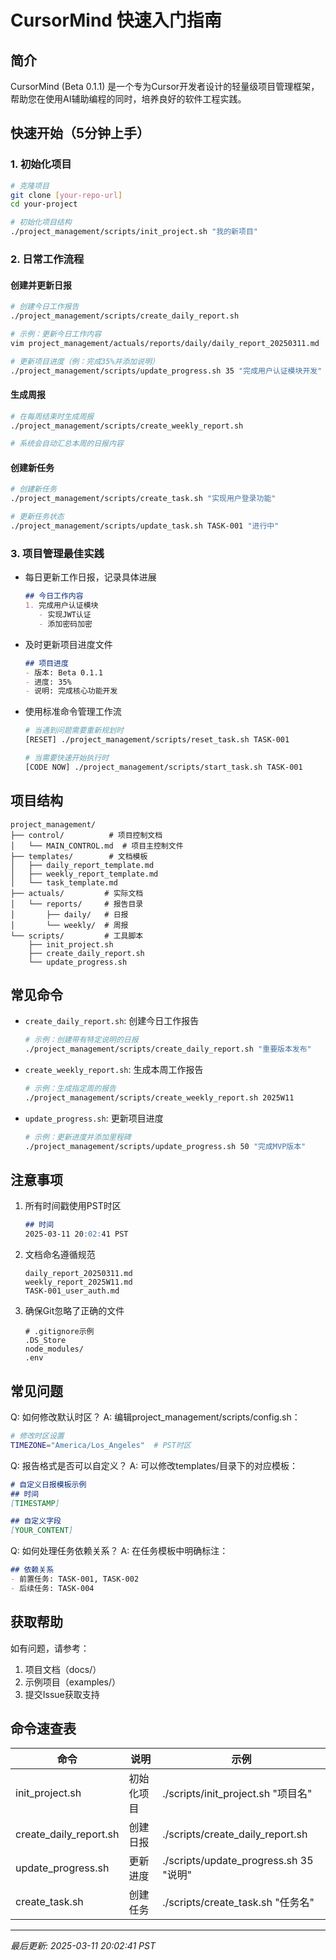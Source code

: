 # CursorMind 快速入门指南

## 简介
CursorMind (Beta 0.1.1) 是一个专为Cursor开发者设计的轻量级项目管理框架，帮助您在使用AI辅助编程的同时，培养良好的软件工程实践。

## 快速开始（5分钟上手）

### 1. 初始化项目
```bash
# 克隆项目
git clone [your-repo-url]
cd your-project

# 初始化项目结构
./project_management/scripts/init_project.sh "我的新项目"
```

### 2. 日常工作流程

#### 创建并更新日报
```bash
# 创建今日工作报告
./project_management/scripts/create_daily_report.sh

# 示例：更新今日工作内容
vim project_management/actuals/reports/daily/daily_report_20250311.md

# 更新项目进度（例：完成35%并添加说明）
./project_management/scripts/update_progress.sh 35 "完成用户认证模块开发"
```

#### 生成周报
```bash
# 在每周结束时生成周报
./project_management/scripts/create_weekly_report.sh

# 系统会自动汇总本周的日报内容
```

#### 创建新任务
```bash
# 创建新任务
./project_management/scripts/create_task.sh "实现用户登录功能"

# 更新任务状态
./project_management/scripts/update_task.sh TASK-001 "进行中"
```

### 3. 项目管理最佳实践
- 每日更新工作日报，记录具体进展
  ```markdown
  ## 今日工作内容
  1. 完成用户认证模块
     - 实现JWT认证
     - 添加密码加密
  ```
- 及时更新项目进度文件
  ```markdown
  ## 项目进度
  - 版本: Beta 0.1.1
  - 进度: 35%
  - 说明: 完成核心功能开发
  ```
- 使用标准命令管理工作流
  ```bash
  # 当遇到问题需要重新规划时
  [RESET] ./project_management/scripts/reset_task.sh TASK-001
  
  # 当需要快速开始执行时
  [CODE NOW] ./project_management/scripts/start_task.sh TASK-001
  ```

## 项目结构
```
project_management/
├── control/          # 项目控制文档
│   └── MAIN_CONTROL.md  # 项目主控制文件
├── templates/        # 文档模板
│   ├── daily_report_template.md
│   ├── weekly_report_template.md
│   └── task_template.md
├── actuals/         # 实际文档
│   └── reports/     # 报告目录
│       ├── daily/   # 日报
│       └── weekly/  # 周报
└── scripts/         # 工具脚本
    ├── init_project.sh
    ├── create_daily_report.sh
    └── update_progress.sh
```

## 常见命令
- `create_daily_report.sh`: 创建今日工作报告
  ```bash
  # 示例：创建带有特定说明的日报
  ./project_management/scripts/create_daily_report.sh "重要版本发布"
  ```
- `create_weekly_report.sh`: 生成本周工作报告
  ```bash
  # 示例：生成指定周的报告
  ./project_management/scripts/create_weekly_report.sh 2025W11
  ```
- `update_progress.sh`: 更新项目进度
  ```bash
  # 示例：更新进度并添加里程碑
  ./project_management/scripts/update_progress.sh 50 "完成MVP版本"
  ```

## 注意事项
1. 所有时间戳使用PST时区
   ```markdown
   ## 时间
   2025-03-11 20:02:41 PST
   ```
2. 文档命名遵循规范
   ```
   daily_report_20250311.md
   weekly_report_2025W11.md
   TASK-001_user_auth.md
   ```
3. 确保Git忽略了正确的文件
   ```gitignore
   # .gitignore示例
   .DS_Store
   node_modules/
   .env
   ```

## 常见问题

Q: 如何修改默认时区？
A: 编辑project_management/scripts/config.sh：
```bash
# 修改时区设置
TIMEZONE="America/Los_Angeles"  # PST时区
```

Q: 报告格式是否可以自定义？
A: 可以修改templates/目录下的对应模板：
```markdown
# 自定义日报模板示例
## 时间
[TIMESTAMP]

## 自定义字段
[YOUR_CONTENT]
```

Q: 如何处理任务依赖关系？
A: 在任务模板中明确标注：
```markdown
## 依赖关系
- 前置任务: TASK-001, TASK-002
- 后续任务: TASK-004
```

## 获取帮助
如有问题，请参考：
1. 项目文档（docs/）
2. 示例项目（examples/）
3. 提交Issue获取支持

## 命令速查表
| 命令 | 说明 | 示例 |
|-----|------|-----|
| init_project.sh | 初始化项目 | ./scripts/init_project.sh "项目名" |
| create_daily_report.sh | 创建日报 | ./scripts/create_daily_report.sh |
| update_progress.sh | 更新进度 | ./scripts/update_progress.sh 35 "说明" |
| create_task.sh | 创建任务 | ./scripts/create_task.sh "任务名" |

---
*最后更新: 2025-03-11 20:02:41 PST* 